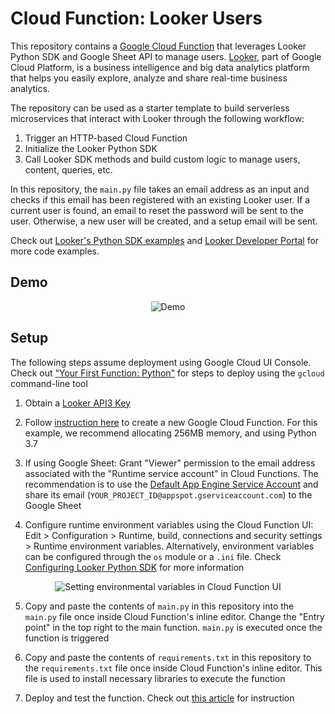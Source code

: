 # Cloud Function: Looker Users

This repository contains a [Google Cloud Function](https://cloud.google.com/functions) that leverages Looker Python SDK and Google Sheet API to manage users. [Looker](https://looker.com/), part of Google Cloud Platform, is a business intelligence and big data analytics platform that helps you easily explore, analyze and share real-time business analytics.

The repository can be used as a starter template to build serverless microservices that interact with Looker through the following workflow:

1. Trigger an HTTP-based Cloud Function
2. Initialize the Looker Python SDK
3. Call Looker SDK methods and build custom logic to manage users, content, queries, etc.

In this repository, the `main.py` file takes an email address as an input and checks if this email has been registered with an existing Looker user. If a current user is found, an email to reset the password will be sent to the user. Otherwise, a new user will be created, and a setup email will be sent.

Check out [Looker's Python SDK examples](https://github.com/looker-open-source/sdk-codegen/tree/main/examples/python) and [Looker Developer Portal](https://developers.looker.com/) for more code examples.

## Demo

<p align="center">
  <img src="https://storage.googleapis.com/tutorials-img/Cloud%20Function%20Demo%20-%20SD%20480p.gif" alt="Demo">
</p>

## Setup

The following steps assume deployment using Google Cloud UI Console. Check out ["Your First Function: Python"](https://cloud.google.com/functions/docs/first-python) for steps to deploy using the `gcloud` command-line tool

1. Obtain a [Looker API3 Key](https://docs.looker.com/admin-options/settings/users#api3_keys)

2. Follow [instruction here](https://cloud.google.com/functions/docs/quickstart-python) to create a new Google Cloud Function. For this example, we recommend allocating 256MB memory, and using Python 3.7

3. If using Google Sheet: Grant "Viewer" permission to the email address associated with the "Runtime service account" in Cloud Functions. The recommendation is to use the [Default App Engine Service Account](https://cloud.google.com/appengine/docs/standard/python/service-account) and share its email (`YOUR_PROJECT_ID@appspot.gserviceaccount.com`) to the Google Sheet

4. Configure runtime environment variables using the Cloud Function UI: Edit > Configuration > Runtime, build, connections and security settings > Runtime environment variables. Alternatively, environment variables can be configured through the `os` module or a `.ini` file. Check [Configuring Looker Python SDK](https://github.com/looker-open-source/sdk-codegen/tree/main/python#configuring-the-sdk) for more information

<p align="center">
  <img src="https://storage.googleapis.com/tutorials-img/Cloud%20Function_env%20-%20SD%20480p.gif" alt="Setting environmental variables in Cloud Function UI">
</p>

5. Copy and paste the contents of `main.py` in this repository into the `main.py` file once inside Cloud Function's inline editor. Change the "Entry point" in the top right to the main function.  `main.py` is executed once the function is triggered

6. Copy and paste the contents of `requirements.txt` in this repository to the `requirements.txt` file once inside Cloud Function's inline editor. This file is used to install necessary libraries to execute the function

7. Deploy and test the function. Check out [this article](https://cloud.google.com/functions/docs/quickstart-python#test_the_function) for instruction
